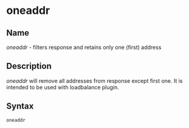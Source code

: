 # oneaddr

## Name

*oneaddr* - filters response and retains only one (first) address

## Description

*oneaddr* will remove all addresses from response except first one.
It is intended to be used with loadbalance plugin.

## Syntax

~~~
oneaddr
~~~

